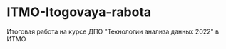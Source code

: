 # ITMO-Itogovaya-rabota
Итоговая работа на курсе ДПО "Технологии анализа данных 2022" в ИТМО
<div id ="sch" align="center">
<img src="https://komarev.com/ghpvc/?username=Avonna&style=flat-square&color=blue" alt = ""/>
</div>
